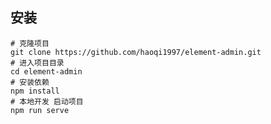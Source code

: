 
 
## 安装

```
# 克隆项目
git clone https://github.com/haoqi1997/element-admin.git
# 进入项目目录
cd element-admin
# 安装依赖
npm install
# 本地开发 启动项目
npm run serve
```







